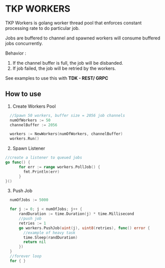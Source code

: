TKP WORKERS
======

TKP Workers is golang worker thread pool that enforces constant processing rate to do particular job.

Jobs are buffered to channel and spawned workers will consume buffered jobs concurrently.

Behavior :
1. If the channel buffer is full, the job will be disbanded.
2. If job failed, the job will be retried by the workers.

See examples to use this with **TDK - REST/ GRPC**

## How to use

1. Create Workers Pool
```go
  //Spawn 50 workers, buffer size = 2056 job channels
  numOfWorkers := 50
  channelBuffer := 2056

  workers := NewWorkers(numOfWorkers, channelBuffer)
  workers.Run()
```

2. Spawn Listener
```go
//create a listener to queued jobs
go func() {
      for err := range workers.PollJob() {
        fmt.Println(err)
      }
}()
```

3. Push Job
```go
  numOfJobs := 5000

  for j := 0; j < numOfJobs; j++ {
      randDuration := time.Duration(j) * time.Millisecond
      //push job
      retries := 1
      go workers.PushJob(uint(j), uint8(retries), func() error {
        //example of heavy task
        time.Sleep(randDuration)
        return nil
      })
  }
  //forever loop
  for { }
```
